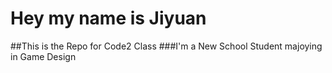 # Hey my name is Jiyuan
##This is the Repo for Code2 Class
###I'm a New School Student majoying in Game Design

